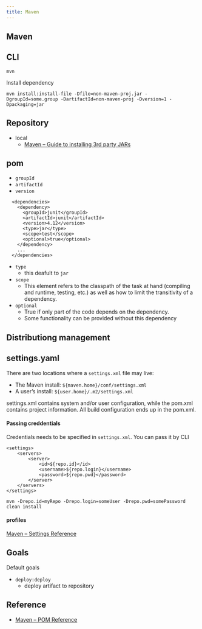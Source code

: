 ```yaml
---
title: Maven
---
```


## Maven


## CLI

```
mvn
```

Install dependency

```
mvn install:install-file -Dfile=non-maven-proj.jar -DgroupId=some.group -DartifactId=non-maven-proj -Dversion=1 -Dpackaging=jar
```


## Repository
- local
    - [Maven – Guide to installing 3rd party JARs](https://maven.apache.org/guides/mini/guide-3rd-party-jars-local.html)

## pom

- `groupId`
- `artifactId`
- `version`


```
  <dependencies>
    <dependency>
      <groupId>junit</groupId>
      <artifactId>junit</artifactId>
      <version>4.12</version>
      <type>jar</type>
      <scope>test</scope>
      <optional>true</optional>
    </dependency>
    ...
  </dependencies>
```

- `type`
    * this deafult to `jar`
- `scope`
    - This element refers to the classpath of the task at hand (compiling and runtime, testing, etc.) as well as how to limit the transitivity of a dependency.
- `optional`
    - True if only part of the code depends on the dependency.
    - Some functionality can be provided without this dependency

## Distributiong management

## settings.yaml
There are two locations where a `settings.xml` file may live:

- The Maven install: `${maven.home}/conf/settings.xml`
- A user’s install: `${user.home}/.m2/settings.xml`

settings.xml contains system and/or user configuration, while the pom.xml contains project information. All build configuration ends up in the pom.xml.


#### Passing creddentials
Credentials needs to be specified in `settings.xml`. You can pass it by CLI

```
<settings>
    <servers>
        <server>
            <id>${repo.id}</id>
            <username>${repo.login}</username>
            <password>${repo.pwd}</password>
        </server>
    </servers>
</settings>  
```

```
mvn -Drepo.id=myRepo -Drepo.login=someUser -Drepo.pwd=somePassword clean install
```


#### profiles
[Maven – Settings Reference](https://maven.apache.org/settings.html#profiles)


## Goals
Default goals

- `deploy:deploy`
    - deploy artifact to repository


## Reference
- [Maven – POM Reference](https://maven.apache.org/pom.html)

